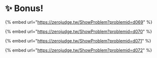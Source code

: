# ✨ Bonus!

{% embed url="https://zerojudge.tw/ShowProblem?problemid=d069" %}

{% embed url="https://zerojudge.tw/ShowProblem?problemid=d070" %}

{% embed url="https://zerojudge.tw/ShowProblem?problemid=d071" %}

{% embed url="https://zerojudge.tw/ShowProblem?problemid=d072" %}



